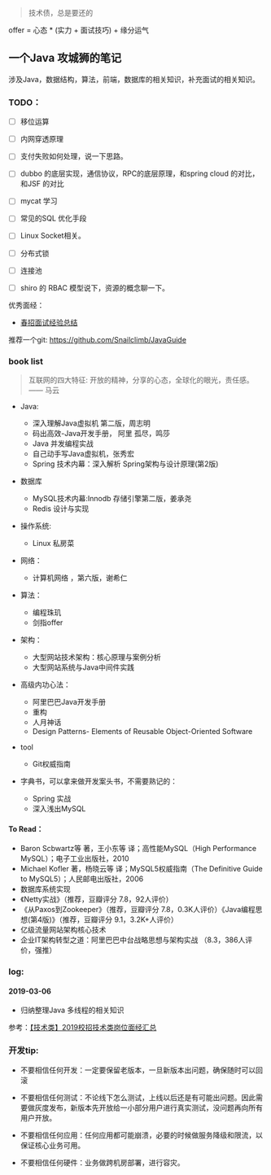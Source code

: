 
> 技术债，总是要还的

offer = 心态 * (实力 + 面试技巧) + 缘分运气




一个Java 攻城狮的笔记
----

涉及Java，数据结构，算法，前端，数据库的相关知识，补充面试的相关知识。


### TODO：

- [ ] 移位运算
- [ ] 内网穿透原理
- [ ] 支付失败如何处理，说一下思路。
- [ ] dubbo 的底层实现，通信协议，RPC的底层原理，和spring cloud 的对比，和JSF 的对比
- [ ] mycat 学习

- [ ] 常见的SQL 优化手段
- [ ] Linux Socket相关。
- [ ] 分布式锁
- [ ] 连接池
- [ ] shiro 的 RBAC 模型说下，资源的概念聊一下。



优秀面经：
+ [春招面试经验总结](https://www.nowcoder.com/discuss/160872?type=0&order=0&pos=13&page=1)




推荐一个git:
https://github.com/Snailclimb/JavaGuide



### book list

> 互联网的四大特征: 开放的精神，分享的心态，全球化的眼光，责任感。
—— 马云

+ Java:
    + 深入理解Java虚拟机 第二版，周志明
    + 码出高效-Java开发手册， 阿里 孤尽，鸣莎
    + Java 并发编程实战
    + 自己动手写Java虚拟机，张秀宏
    + Spring 技术内幕：深入解析 Spring架构与设计原理(第2版)
+ 数据库
    + MySQL技术内幕:Innodb 存储引擎第二版，姜承尧
    + Redis 设计与实现
+ 操作系统:
    + Linux 私房菜
+ 网络：
    + 计算机网络 ，第六版，谢希仁
+ 算法：
    + 编程珠玑
    + 剑指offer
+ 架构：
    + 大型网站技术架构：核心原理与案例分析
    + 大型网站系统与Java中间件实践
+ 高级内功心法：
    + 阿里巴巴Java开发手册
    + 重构
    + 人月神话
    + Design Patterns- Elements of Reusable Object-Oriented Software
+ tool 
    + Git权威指南



+ 字典书，可以拿来做开发案头书，不需要熟记的：
    + Spring 实战
    + 深入浅出MySQL



#### To Read：
+ Baron Scbwartz等 著，王小东等 译；高性能MySQL（High Performance MySQL）；电子工业出版社，2010
+ Michael Kofler 著，杨晓云等 译；MySQL5权威指南（The Definitive Guide to MySQL5）；人民邮电出版社，2006
+ 数据库系统实现
+ 《Netty实战》（推荐，豆瓣评分 7.8，92人评价）
+ 《从Paxos到Zookeeper》（推荐，豆瓣评分 7.8，0.3K人评价）《Java编程思想(第4版)》（推荐，豆瓣评分 9.1，3.2K+人评价）
+ 亿级流量网站架构核心技术
+ 企业IT架构转型之道：阿里巴巴中台战略思想与架构实战 （8.3，386人评价，强推）





### log:


#### 2019-03-06

+ 归纳整理Java 多线程的相关知识




参考：[【技术类】2019校招技术类岗位面经汇总](https://www.nowcoder.com/discuss/146655)




### 开发tip:

+ 不要相信任何开发：一定要保留老版本，一旦新版本出问题，确保随时可以回滚

+ 不要相信任何测试：不论线下怎么测试，上线以后还是有可能出问题。因此需要做灰度发布，新版本先开放给一小部分用户进行真实测试，没问题再向所有用户开放。

+ 不要相信任何应用：任何应用都可能崩溃，必要的时候做服务降级和限流，以保证核心业务可用。

+ 不要相信任何硬件：业务做跨机房部署，进行容灾。






























